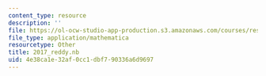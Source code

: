 ```yaml
---
content_type: resource
description: ''
file: https://ol-ocw-studio-app-production.s3.amazonaws.com/courses/res-3-004-visualizing-materials-science-fall-2017/4e38ca1e32af0cc1dbf790336a6d9697_2017_reddy.nb
file_type: application/mathematica
resourcetype: Other
title: 2017_reddy.nb
uid: 4e38ca1e-32af-0cc1-dbf7-90336a6d9697
---
```

